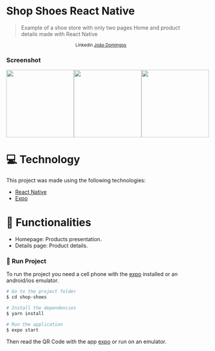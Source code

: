 # Shop Shoes React Native

> Example of a shoe store with only two pages Home and product details made with React Native

<div align="center">
  <sub>Linkedin
    <a href="https://www.linkedin.com/in/jo%C3%A3o-domingos-ab39021b0">João Domingos</a>
  </sub>
</div>

### Screenshot
<div style="display: flex; flex-direction: 'row';">
   <img src="./.github/1.png" width="180">
   <img src="./.github/2.png" width="180">
   <img src="./.github/3.png" width="180">
</div>

# :computer: Technology
This project was made using the following technologies:

* [React Native](https://reactnative.dev/)      
* [Expo](https://expo.io/)       

# :rocket: Functionalities

* Homepage: Products presentation.
* Details page: Product details.

### 📱 Run Project
To run the project you need a cell phone with the [expo](https://play.google.com/store/apps/details?id=host.exp.exponent) installed or an android/ios emulator.

```bash
# Go to the project folder
$ cd shop-shoes

# Install the dependencies
$ yarn install

# Run the application
$ expo start
```
Then read the QR Code with the app [expo](https://play.google.com/store/apps/details?id=host.exp.exponent) or run on an emulator.